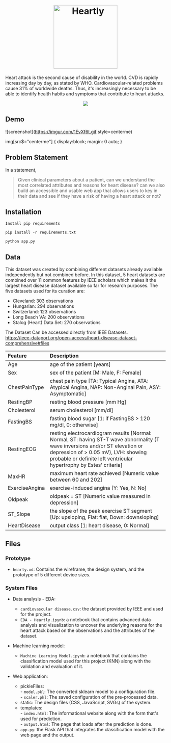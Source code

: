 <h1 align="center">
  <br>
  <a href="https://imgur.com/v7NqY7R"><img src="https://imgur.com/v7NqY7R.jpg" title="source: imgur.com" alt="Heartly" width="200" /></a>
</h1>



Heart attack is the second cause of disability in the world. CVD is rapidly increasing day by day, as stated by WHO. Cardiovascular-related problems cause 31% of worldwide deaths. Thus, it's increasingly necessary to be able to identify health habits and symptoms that contribute to heart attacks.

<center><img src='https://i.pinimg.com/originals/87/45/76/874576ebe081d0b3cc15c1a519dcb6c1.gif'></center>

## Demo
![screenshot](https://imgur.com/1EvXf6t.gif style=centerme)

img[src$="centerme"] {
  display:block;
  margin: 0 auto;
}

## Problem Statement
In a statement,

> Given clinical parameters about a patient, can we understand the most correlated attributes and reasons for heart disease? can we also build an accessible and usable web app that allows users to key in their data and see if they have a risk of having a heart attack or not?


## Installation

```
Install pip requirements
```

```
pip install -r requirements.txt
```

```
python app.py
```

## Data
This dataset was created by combining different datasets already available independently but not combined before. In this dataset, 5 heart datasets are combined over 11 common features by IEEE scholars which makes it the largest heart disease dataset available so far for research purposes. The five datasets used for its curation are:

- Cleveland: 303 observations
- Hungarian: 294 observations
- Switzerland: 123 observations
- Long Beach VA: 200 observations
- Stalog (Heart) Data Set: 270 observations

The Dataset Can be accessed directly from IEEE Datasets. <br>
https://ieee-dataport.org/open-access/heart-disease-dataset-comprehensive#files

| Feature | Description |
| :- | :- |
| Age | age of the patient [years]
| Sex | sex of the patient [M: Male, F: Female]
| ChestPainType | chest pain type [TA: Typical Angina, ATA: Atypical Angina, NAP: Non-Anginal Pain, ASY: Asymptomatic]
| RestingBP | resting blood pressure [mm Hg]
| Cholesterol | serum cholesterol [mm/dl]
| FastingBS | fasting blood sugar [1: if FastingBS > 120 mg/dl, 0: otherwise]
| RestingECG | resting electrocardiogram results [Normal: Normal, ST: having ST-T wave abnormality (T wave inversions and/or ST elevation or depression of > 0.05 mV), LVH: showing probable or definite left ventricular hypertrophy by Estes' criteria]
| MaxHR | maximum heart rate achieved [Numeric value between 60 and 202]
| ExerciseAngina | exercise-induced angina [Y: Yes, N: No]
| Oldpeak | oldpeak = ST [Numeric value measured in depression]
| ST_Slope | the slope of the peak exercise ST segment [Up: upsloping, Flat: flat, Down: downsloping]
| HeartDisease | output class [1: heart disease, 0: Normal]

## Files

### Prototype
- `hearty.xd`: Contains the wireframe, the design system, and the prototype of 5 different device sizes.

### System Files
- Data analysis - EDA:
	- `cardiovascular disease.csv`: the dataset provided by IEEE and used for the project.
	- `EDA - Heartly.ipynb`: a notebook that contains advanced data analysis and visualization to uncover the underlying reasons for the heart attack based on the observations and the attributes of the dataset.
 
- Machine learning model:
	- `Machine Learning Model.ipynb`: a notebook that contains the classification model used for this project (KNN) along with the validation and evaluation of it.

- Web application:
	- pickleFiles: <br>
	              - `model.pkl`: The converted sklearn model to a configuration file. <br>
	              - `scaler.pkl`: The saved configuration of the pre-processed data.
	- static: The design files (CSS, JavaScript, SVGs) of the system. 
	- templates: <br>
	              - `index.html`: The informational website along with the form that's used for prediction. <br>
	              - `output.html`: The page that loads after the prediction is done.
	- `app.py`: the Flask API that integrates the classification model with the web page and the output. 
